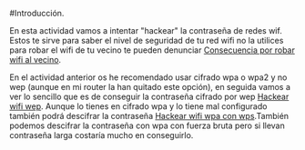 #Introducción.

En esta actividad vamos a intentar "hackear" la contraseña de redes wif. Estos te sirve para saber el nivel de seguridad de tu red wifi no la utilices para robar el wifi de tu vecino te pueden denunciar [Consecuencia por robar wifi al vecino](https://www.tuabogadodefensor.com/robar-wifi/).

En el actividad anterior os he recomendado usar cifrado wpa o wpa2 y no wep (aunque en mi router la han quitado este opción), en seguida vamos a ver lo sencillo que es de conseguir la contraseña cifrado por wep [Hackear wifi wep](https://nswhuei.github.io/hack-wifi/ActividadRQ3.1). Aunque lo tienes en cifrado wpa y lo tiene mal configurado también podrá descifrar la contraseña [Hackear wifi wpa con wps]().También podemos descifrar la contraseña con wpa con fuerza bruta pero si llevan contraseña larga costaría mucho en conseguirlo.




